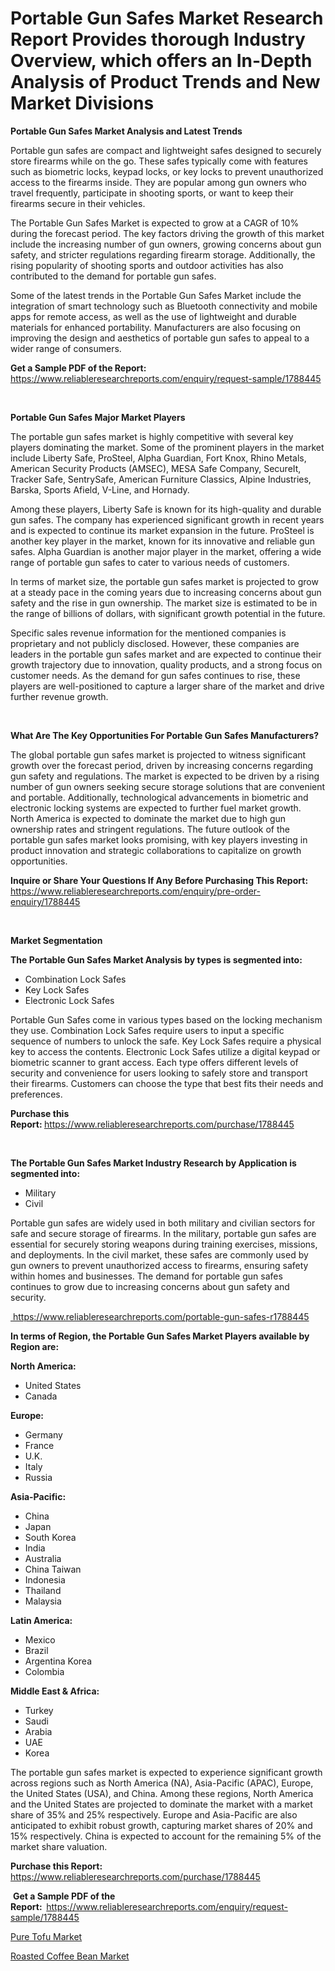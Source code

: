 <p><h1>Portable Gun Safes Market Research Report Provides thorough Industry Overview, which offers an In-Depth Analysis of Product Trends and New Market Divisions</h1></p><p><strong>Portable Gun Safes Market Analysis and Latest Trends</strong></p>
<p><p>Portable gun safes are compact and lightweight safes designed to securely store firearms while on the go. These safes typically come with features such as biometric locks, keypad locks, or key locks to prevent unauthorized access to the firearms inside. They are popular among gun owners who travel frequently, participate in shooting sports, or want to keep their firearms secure in their vehicles.</p><p>The Portable Gun Safes Market is expected to grow at a CAGR of 10% during the forecast period. The key factors driving the growth of this market include the increasing number of gun owners, growing concerns about gun safety, and stricter regulations regarding firearm storage. Additionally, the rising popularity of shooting sports and outdoor activities has also contributed to the demand for portable gun safes.</p><p>Some of the latest trends in the Portable Gun Safes Market include the integration of smart technology such as Bluetooth connectivity and mobile apps for remote access, as well as the use of lightweight and durable materials for enhanced portability. Manufacturers are also focusing on improving the design and aesthetics of portable gun safes to appeal to a wider range of consumers.</p></p>
<p><strong>Get a Sample PDF of the Report:&nbsp;</strong> <a href="https://www.reliableresearchreports.com/enquiry/request-sample/1788445">https://www.reliableresearchreports.com/enquiry/request-sample/1788445</a></p>
<p>&nbsp;</p>
<p><strong>Portable Gun Safes Major Market Players</strong></p>
<p><p>The portable gun safes market is highly competitive with several key players dominating the market. Some of the prominent players in the market include Liberty Safe, ProSteel, Alpha Guardian, Fort Knox, Rhino Metals, American Security Products (AMSEC), MESA Safe Company, SecureIt, Tracker Safe, SentrySafe, American Furniture Classics, Alpine Industries, Barska, Sports Afield, V-Line, and Hornady.</p><p>Among these players, Liberty Safe is known for its high-quality and durable gun safes. The company has experienced significant growth in recent years and is expected to continue its market expansion in the future. ProSteel is another key player in the market, known for its innovative and reliable gun safes. Alpha Guardian is another major player in the market, offering a wide range of portable gun safes to cater to various needs of customers.</p><p>In terms of market size, the portable gun safes market is projected to grow at a steady pace in the coming years due to increasing concerns about gun safety and the rise in gun ownership. The market size is estimated to be in the range of billions of dollars, with significant growth potential in the future.</p><p>Specific sales revenue information for the mentioned companies is proprietary and not publicly disclosed. However, these companies are leaders in the portable gun safes market and are expected to continue their growth trajectory due to innovation, quality products, and a strong focus on customer needs. As the demand for gun safes continues to rise, these players are well-positioned to capture a larger share of the market and drive further revenue growth.</p></p>
<p>&nbsp;</p>
<p><strong>What Are The Key Opportunities For Portable Gun Safes Manufacturers?</strong></p>
<p><p>The global portable gun safes market is projected to witness significant growth over the forecast period, driven by increasing concerns regarding gun safety and regulations. The market is expected to be driven by a rising number of gun owners seeking secure storage solutions that are convenient and portable. Additionally, technological advancements in biometric and electronic locking systems are expected to further fuel market growth. North America is expected to dominate the market due to high gun ownership rates and stringent regulations. The future outlook of the portable gun safes market looks promising, with key players investing in product innovation and strategic collaborations to capitalize on growth opportunities.</p></p>
<p><strong>Inquire or Share Your Questions If Any Before Purchasing This Report:</strong> <a href="https://www.reliableresearchreports.com/enquiry/pre-order-enquiry/1788445">https://www.reliableresearchreports.com/enquiry/pre-order-enquiry/1788445</a></p>
<p>&nbsp;</p>
<p><strong>Market Segmentation</strong></p>
<p><strong>The Portable Gun Safes Market Analysis by types is segmented into:</strong></p>
<p><ul><li>Combination Lock Safes</li><li>Key Lock Safes</li><li>Electronic Lock Safes</li></ul></p>
<p><p>Portable Gun Safes come in various types based on the locking mechanism they use. Combination Lock Safes require users to input a specific sequence of numbers to unlock the safe. Key Lock Safes require a physical key to access the contents. Electronic Lock Safes utilize a digital keypad or biometric scanner to grant access. Each type offers different levels of security and convenience for users looking to safely store and transport their firearms. Customers can choose the type that best fits their needs and preferences.</p></p>
<p><strong>Purchase this Report:&nbsp;</strong><a href="https://www.reliableresearchreports.com/purchase/1788445">https://www.reliableresearchreports.com/purchase/1788445</a></p>
<p>&nbsp;</p>
<p><strong>The Portable Gun Safes Market Industry Research by Application is segmented into:</strong></p>
<p><ul><li>Military</li><li>Civil</li></ul></p>
<p><p>Portable gun safes are widely used in both military and civilian sectors for safe and secure storage of firearms. In the military, portable gun safes are essential for securely storing weapons during training exercises, missions, and deployments. In the civil market, these safes are commonly used by gun owners to prevent unauthorized access to firearms, ensuring safety within homes and businesses. The demand for portable gun safes continues to grow due to increasing concerns about gun safety and security.</p></p>
<p><a href="https://www.reliableresearchreports.com/portable-gun-safes-r1788445">&nbsp;https://www.reliableresearchreports.com/portable-gun-safes-r1788445</a></p>
<p><strong>In terms of Region, the Portable Gun Safes Market Players available by Region are:</strong></p>
<p>
    <p> <strong> North America: </strong>
        <ul>
            <li>United States</li>
            <li>Canada</li>
        </ul>
        </p> 
    <p> <strong> Europe: </strong>
        <ul>
            <li>Germany</li>
            <li>France</li>
            <li>U.K.</li>
            <li>Italy</li>
            <li>Russia</li>
        </ul>
        </p> 
    <p> <strong> Asia-Pacific: </strong>
        <ul>
            <li>China</li>
            <li>Japan</li>
            <li>South Korea</li>
            <li>India</li>
            <li>Australia</li>
            <li>China Taiwan</li>
            <li>Indonesia</li>
            <li>Thailand</li>
            <li>Malaysia</li>
        </ul>
        </p> 
    <p> <strong> Latin America: </strong>
        <ul>
            <li>Mexico</li>
            <li>Brazil</li>
            <li>Argentina Korea</li>
            <li>Colombia</li>
        </ul>
        </p> 
    <p> <strong> Middle East & Africa: </strong>
        <ul>
            <li>Turkey</li>
            <li>Saudi</li>
            <li>Arabia</li>
            <li>UAE</li>
            <li>Korea</li>
        </ul>
    </p>
    </p>
<p><p>The portable gun safes market is expected to experience significant growth across regions such as North America (NA), Asia-Pacific (APAC), Europe, the United States (USA), and China. Among these regions, North America and the United States are projected to dominate the market with a market share of 35% and 25% respectively. Europe and Asia-Pacific are also anticipated to exhibit robust growth, capturing market shares of 20% and 15% respectively. China is expected to account for the remaining 5% of the market share valuation.</p></p>
<p><strong>Purchase this Report: </strong><a href="https://www.reliableresearchreports.com/purchase/1788445">https://www.reliableresearchreports.com/purchase/1788445</a></p>
<p>&nbsp;<strong>Get a Sample PDF of the Report:&nbsp;&nbsp;</strong><a href="https://www.reliableresearchreports.com/enquiry/request-sample/1788445">https://www.reliableresearchreports.com/enquiry/request-sample/1788445</a></p>
<p><strong></strong></p>
<p><p><a href="https://github.com/sarabits412/Market-Research-Report-List-1/blob/main/pure-tofu-market.md">Pure Tofu Market</a></p><p><a href="https://view.publitas.com/reportprime-1/roasted-coffee-bean-market-size-by-type-light-roast-medium-roast-dark-roast-by-product-supermarket-convenience-store-online-sales-coffee-house-others-global-industry-analysis-share-growth-trends-and-forecast-2024-to-2031/">Roasted Coffee Bean Market</a></p></p>